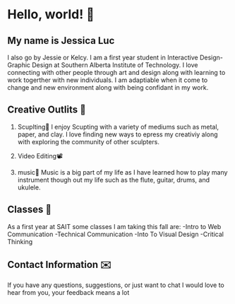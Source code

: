 # Hello, world! 👋
## My name is Jessica Luc 
I also go by Jessie or Kelcy. I am a first year student in Interactive Design-Graphic Design at Southern Alberta Institute of Technology. I love connecting with other people through art and design along with learning to work togerther with new individuals. I am adaptiable when it come to change and new environment along with being confidant in my work. 
## Creative Outlits 🎨
1. Scuplting🗿
  I enjoy Scupting with a variety of mediums such as metal, paper, and clay. I love finding new ways to epress my creativiy along with exploring the community of other sculpters.
2. Video Editing📽️
  
4. music🎵
  Music is a big part of my life as I have learned how to play many instrument though out my life such as the flute, guitar, drums, and ukulele.
## Classes 🏫
   As a first year at SAIT some classes I am taking this fall are:
    -Intro to Web Communication
    -Technical Communication 
    -Into To Visual Design
    -Critical Thinking 
## Contact Information ✉️
  If you have any questions, suggestions, or just want to chat I would love to hear from you, your feedback means a lot
    
    
